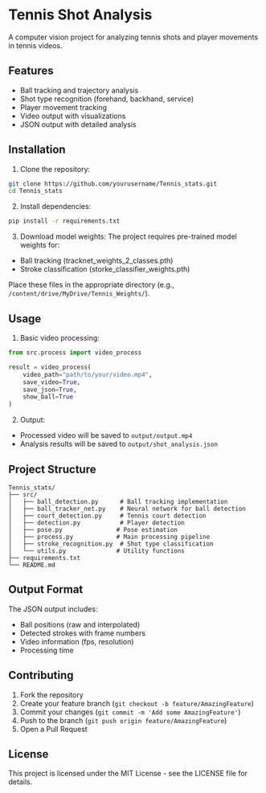 # Tennis Shot Analysis

A computer vision project for analyzing tennis shots and player movements in tennis videos.

## Features

- Ball tracking and trajectory analysis
- Shot type recognition (forehand, backhand, service)
- Player movement tracking
- Video output with visualizations
- JSON output with detailed analysis

## Installation

1. Clone the repository:
```bash
git clone https://github.com/yourusername/Tennis_stats.git
cd Tennis_stats
```

2. Install dependencies:
```bash
pip install -r requirements.txt
```

3. Download model weights:
The project requires pre-trained model weights for:
- Ball tracking (tracknet_weights_2_classes.pth)
- Stroke classification (storke_classifier_weights.pth)

Place these files in the appropriate directory (e.g., `/content/drive/MyDrive/Tennis_Weights/`).

## Usage

1. Basic video processing:
```python
from src.process import video_process

result = video_process(
    video_path="path/to/your/video.mp4",
    save_video=True,
    save_json=True,
    show_ball=True
)
```

2. Output:
- Processed video will be saved to `output/output.mp4`
- Analysis results will be saved to `output/shot_analysis.json`

## Project Structure

```
Tennis_stats/
├── src/
│   ├── ball_detection.py      # Ball tracking implementation
│   ├── ball_tracker_net.py    # Neural network for ball detection
│   ├── court_detection.py     # Tennis court detection
│   ├── detection.py           # Player detection
│   ├── pose.py               # Pose estimation
│   ├── process.py            # Main processing pipeline
│   ├── stroke_recognition.py  # Shot type classification
│   └── utils.py              # Utility functions
├── requirements.txt
└── README.md
```

## Output Format

The JSON output includes:
- Ball positions (raw and interpolated)
- Detected strokes with frame numbers
- Video information (fps, resolution)
- Processing time

## Contributing

1. Fork the repository
2. Create your feature branch (`git checkout -b feature/AmazingFeature`)
3. Commit your changes (`git commit -m 'Add some AmazingFeature'`)
4. Push to the branch (`git push origin feature/AmazingFeature`)
5. Open a Pull Request

## License

This project is licensed under the MIT License - see the LICENSE file for details.
